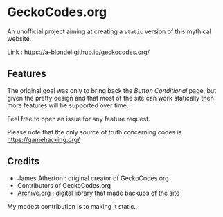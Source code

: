 # GeckoCodes.org

An unofficial project aiming at creating a `static` version of this mythical website.

Link : https://a-blondel.github.io/geckocodes.org/

## Features

The original goal was only to bring back the *Button Conditional* page, but given the pretty design and that most of the site can work statically then more features will be supported over time.

Feel free to open an issue for any feature request.

Please note that the only source of truth concerning codes is https://gamehacking.org/

## Credits

- James Atherton : original creator of GeckoCodes.org
- Contributors of GeckoCodes.org
- Archive.org : digital library that made backups of the site 

My modest contribution is to making it static.
